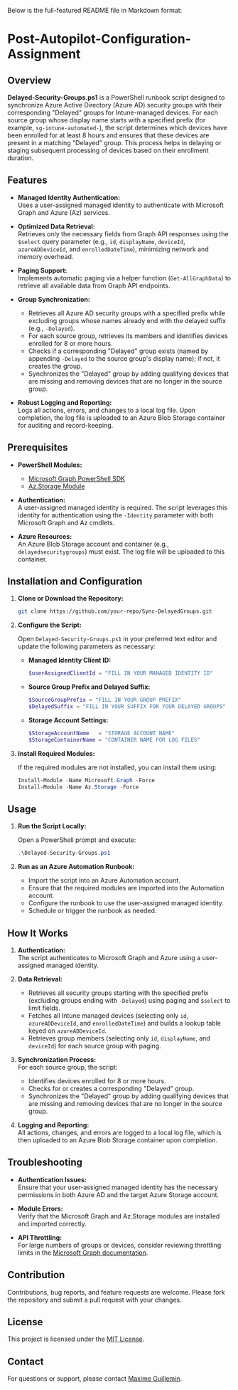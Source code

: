 Below is the full-featured README file in Markdown format:

# Post-Autopilot-Configuration-Assignment

## Overview

**Delayed-Security-Groups.ps1** is a PowerShell runbook script designed to synchronize Azure Active Directory (Azure AD) security groups with their corresponding "Delayed" groups for Intune-managed devices. For each source group whose display name starts with a specified prefix (for example, `sg-intune-automated-`), the script determines which devices have been enrolled for at least 8 hours and ensures that these devices are present in a matching "Delayed" group. This process helps in delaying or staging subsequent processing of devices based on their enrollment duration.

## Features

- **Managed Identity Authentication:**  
  Uses a user-assigned managed identity to authenticate with Microsoft Graph and Azure (Az) services.

- **Optimized Data Retrieval:**  
  Retrieves only the necessary fields from Graph API responses using the `$select` query parameter (e.g., `id`, `displayName`, `deviceId`, `azureADDeviceId`, and `enrolledDateTime`), minimizing network and memory overhead.

- **Paging Support:**  
  Implements automatic paging via a helper function (`Get-AllGraphData`) to retrieve all available data from Graph API endpoints.

- **Group Synchronization:**  
  - Retrieves all Azure AD security groups with a specified prefix while excluding groups whose names already end with the delayed suffix (e.g., `-Delayed`).
  - For each source group, retrieves its members and identifies devices enrolled for 8 or more hours.
  - Checks if a corresponding "Delayed" group exists (named by appending `-Delayed` to the source group's display name); if not, it creates the group.
  - Synchronizes the "Delayed" group by adding qualifying devices that are missing and removing devices that are no longer in the source group.

- **Robust Logging and Reporting:**  
  Logs all actions, errors, and changes to a local log file. Upon completion, the log file is uploaded to an Azure Blob Storage container for auditing and record-keeping.

## Prerequisites

- **PowerShell Modules:**
  - [Microsoft Graph PowerShell SDK](https://docs.microsoft.com/en-us/powershell/microsoftgraph/overview)
  - [Az.Storage Module](https://docs.microsoft.com/en-us/powershell/azure/storage/overview)

- **Authentication:**  
  A user-assigned managed identity is required. The script leverages this identity for authentication using the `-Identity` parameter with both Microsoft Graph and Az cmdlets.

- **Azure Resources:**  
  An Azure Blob Storage account and container (e.g., `delayedsecuritygroups`) must exist. The log file will be uploaded to this container.

## Installation and Configuration

1. **Clone or Download the Repository:**

   ```bash
   git clone https://github.com/your-repo/Sync-DelayedGroups.git
   ```

2. **Configure the Script:**

   Open `Delayed-Security-Groups.ps1` in your preferred text editor and update the following parameters as necessary:

   - **Managed Identity Client ID:**
     ```powershell
     $userAssignedClientId = "FILL IN YOUR MANAGED IDENTITY ID"
     ```
   - **Source Group Prefix and Delayed Suffix:**
     ```powershell
     $SourceGroupPrefix = "FILL IN YOUR GROUP PREFIX"
     $DelayedSuffix = "FILL IN YOUR SUFFIX FOR YOUR DELAYED GROUPS"
     ```
   - **Storage Account Settings:**
     ```powershell
     $StorageAccountName   = "STORAGE ACCOUNT NAME"
     $StorageContainerName = "CONTAINER NAME FOR LOG FILES"
     ```

3. **Install Required Modules:**

   If the required modules are not installed, you can install them using:
   
   ```powershell
   Install-Module -Name Microsoft.Graph -Force
   Install-Module -Name Az.Storage -Force
   ```

## Usage

1. **Run the Script Locally:**

   Open a PowerShell prompt and execute:
   
   ```powershell
   .\Delayed-Security-Groups.ps1
   ```

2. **Run as an Azure Automation Runbook:**

   - Import the script into an Azure Automation account.
   - Ensure that the required modules are imported into the Automation account.
   - Configure the runbook to use the user-assigned managed identity.
   - Schedule or trigger the runbook as needed.

## How It Works

1. **Authentication:**  
   The script authenticates to Microsoft Graph and Azure using a user-assigned managed identity.

2. **Data Retrieval:**  
   - Retrieves all security groups starting with the specified prefix (excluding groups ending with `-Delayed`) using paging and `$select` to limit fields.
   - Fetches all Intune managed devices (selecting only `id`, `azureADDeviceId`, and `enrolledDateTime`) and builds a lookup table keyed on `azureADDeviceId`.
   - Retrieves group members (selecting only `id`, `displayName`, and `deviceId`) for each source group with paging.

3. **Synchronization Process:**  
   For each source group, the script:
   - Identifies devices enrolled for 8 or more hours.
   - Checks for or creates a corresponding "Delayed" group.
   - Synchronizes the "Delayed" group by adding qualifying devices that are missing and removing devices that are no longer in the source group.

4. **Logging and Reporting:**  
   All actions, changes, and errors are logged to a local log file, which is then uploaded to an Azure Blob Storage container upon completion.

## Troubleshooting

- **Authentication Issues:**  
  Ensure that your user-assigned managed identity has the necessary permissions in both Azure AD and the target Azure Storage account.

- **Module Errors:**  
  Verify that the Microsoft Graph and Az.Storage modules are installed and imported correctly.

- **API Throttling:**  
  For large numbers of groups or devices, consider reviewing throttling limits in the [Microsoft Graph documentation](https://docs.microsoft.com/en-us/graph/throttling).

## Contribution

Contributions, bug reports, and feature requests are welcome. Please fork the repository and submit a pull request with your changes.

## License

This project is licensed under the [MIT License](LICENSE).

## Contact

For questions or support, please contact [Maxime Guillemin](mailto:mg@cloudflow.be).
```

